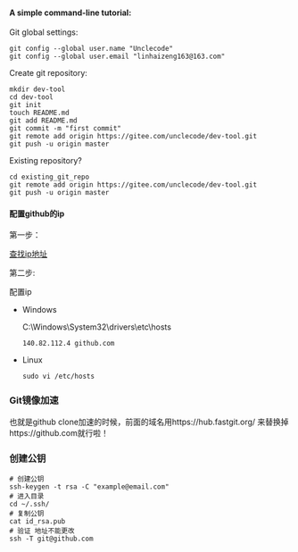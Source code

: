 #### A simple command-line tutorial:

Git global settings:

~~~shell
git config --global user.name "Unclecode"
git config --global user.email "linhaizeng163@163.com"
~~~

Create git repository:

```shell
mkdir dev-tool
cd dev-tool
git init
touch README.md
git add README.md
git commit -m "first commit"
git remote add origin https://gitee.com/unclecode/dev-tool.git
git push -u origin master
```

Existing repository?

```shell
cd existing_git_repo
git remote add origin https://gitee.com/unclecode/dev-tool.git
git push -u origin master
```

#### 配置github的ip

第一步：

[查找ip地址](https://websites.ipaddress.com/github.com)

第二步:

配置ip

- Windows

  C:\Windows\System32\drivers\etc\hosts

  ~~~
  140.82.112.4 github.com
  ~~~

- Linux

  ~~~shell
  sudo vi /etc/hosts
  ~~~

### Git镜像加速

也就是github clone加速的时候，前面的域名用https://hub.fastgit.org/ 来替换掉https://github.com就行啦！

### 创建公钥

~~~shell
# 创建公钥
ssh-keygen -t rsa -C "example@email.com"
# 进入目录
cd ~/.ssh/
# 复制公钥
cat id_rsa.pub
# 验证 地址不能更改
ssh -T git@github.com
~~~

